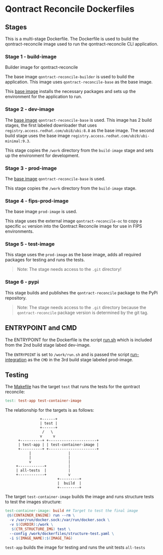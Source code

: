 # Qontract Reconcile Dockerfiles

## Stages

This is a multi-stage Dockerfile. The Dockerfile is used to build the qontract-reconcile
image used to run the qontract-reconcile CLI application.

### Stage 1 - build-image

Builder image for qontract-reconcile

The base image `qontract-reconcile-builder` is used to build the application.
This image uses `qontract-reconcile-base` as the base image.

This [base image](https://github.com/app-sre/container-images/tree/master/qontract-reconcile-builder) installs the necessary packages and sets up the environment for the application to run.

### Stage 2 - dev-image

The [base image](https://github.com/app-sre/container-images/tree/master/qontract-reconcile-base) `qontract-reconcile-base` is used. This image has 2 build stages, the first labeled downloader that
uses `registry.access.redhat.com/ubi8/ubi:8.8` as the base image. The second build stage
uses the base image `registry.access.redhat.com/ubi9/ubi-minimal:9.3`.

This stage copies the `/work` directory from the `build-image` stage and sets
up the environment for development.

### Stage 3 - prod-image

The [base image](https://github.com/app-sre/container-images/tree/master/qontract-reconcile-base) `qontract-reconcile-base` is used.

This stage copies the `/work` directory from the `build-image` stage.

### Stage 4 - fips-prod-image

The base image `prod-image` is used.

This stage uses the external image `qontract-reconcile-oc` to copy a specific `oc` version into the Qontract Reconcile image for use in FIPS environments.

### Stage 5 - test-image

This stage uses the `prod-image` as the base image, adds all required packages for testing and runs the tests.

> Note: The stage needs access to the `.git` directory!

### Stage 6 - pypi

This stage builds and publishes the `qontract-reconcile` package to the PyPi repository.

> Note: The stage needs access to the `.git` directory because the `qontract-reconcile` package version is determined by the git tag.

## ENTRYPOINT and CMD

The ENTRYPOINT for the Dockerfile is the script [run.sh](../dev/run.sh) which is included from
the 2nd build stage labed dev-image.

The `ENTRYPOINT` is set to `/work/run.sh` and is passed the script [run-integration](../reconcile/run_integration.py)
as the `CMD` in the 3rd build stage labeled prod-image.

## Testing

The [Makefile](../Makefile) has the target `test` that runs the tests for the
qontract reconcile:

```Makefile
test: test-app test-container-image
```

The relationship for the targets is as follows:

```text
                +------+
                | test |
                +------+
                 /   \
                v     v
      +----------+ +----------------------+
      | test-app | | test-container-image |
      +----------+ +----------------------+
           |                 |
           |                 |
           v                 |
     +------------+          |
     | all-tests  |          |
     +------------+          v
                        +---------+
                        |  build  |
                        +---------+
```

The target `test-container-image` builds the image and runs structure tests to test
the images structure:

```Makefile
test-container-image: build ## Target to test the final image
 @$(CONTAINER_ENGINE) run --rm \
  -v /var/run/docker.sock:/var/run/docker.sock \
  -v $(CURDIR):/work \
   $(CTR_STRUCTURE_IMG) test \
  --config /work/dockerfiles/structure-test.yaml \
  -i $(IMAGE_NAME):$(IMAGE_TAG)
```

`test-app` builds the image for testing and runs the unit tests `all-tests`
